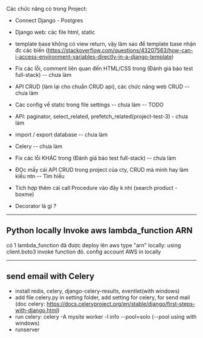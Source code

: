 Các chức năng có trong Project:
- Connect Django - Postgres
- Django web: các file html, static
- template base không có view return, vậy làm sao để template base nhận đc các biến
(https://stackoverflow.com/questions/43207563/how-can-i-access-environment-variables-directly-in-a-django-template)


- Fix các lỗi, comment liên quan đến HTML/CSS trong (Đánh giá bào test full-stack) -- chưa làm
- API CRUD (làm lại cho chuẩn CRUD api), các chức năng web CRUD -- chưa làm 
- Các config về static trong file settings -- chưa làm -- TODO
- API: paginator, select_related, prefetch_related(project-test-3) - chưa làm
- import / export database -- chưa làm
- Celery -- chưa làm
- Fix các lỗi KHÁC trong (Đánh giá bào test full-stack) -- chưa làm

- ĐỌc mấy cái API CRUD trong project của cty, CRUD mà mình hay làm kiểu ntn -- Tìm hiểu

- Tích hợp thêm cái call Procedure vào đây k nhỉ (search product - boxme)
- Decorator là gì ?

-----------
## Python locally Invoke aws lambda_function ARN
có 1 lambda_function đã được deploy lên aws type "arn"
locally: using client.boto3 invoke function đó.
config account AWS in locally

----------
## send email with Celery
- install redis, celery, django-celery-results, eventlet(with windows)
- add file celery.py in setting folder, add setting for celery, for send mail
(doc celery: https://docs.celeryproject.org/en/stable/django/first-steps-with-django.html)
- run celery: celery -A mysite worker -l info --pool=solo (--pool using with windows)
- runserver